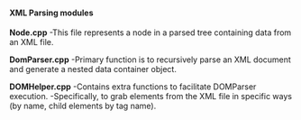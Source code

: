 #### **XML Parsing modules**
**Node.cpp** 
-This file represents a node in a parsed tree containing data from an XML file.

**DomParser.cpp**
-Primary function is to recursively parse an XML document and generate a nested data container object.

**DOMHelper.cpp**
-Contains extra functions to facilitate DOMParser execution. 
-Specifically, to grab elements from the XML file in specific ways (by name, child elements by tag name).
